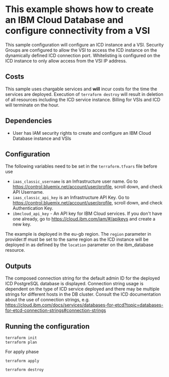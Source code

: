 # This example shows how to create an IBM Cloud Database and configure connectivity from a VSI

This sample configuration will configure an ICD instance and a VSI. Security Groups are configured to allow the VSI to access the ICD instance on the dynamically defined ICD connection port. Whitelisting is configured on the ICD instance to only allow access from the VSI IP address. 

## Costs

This sample uses chargable services and **will** incur costs for the time the services are deployed. Execution of `terraform destroy` will result in deletion of all resources including the ICD service instance. Billing for VSIs and ICD will terminate on the hour. 


## Dependencies

- User has IAM security rights to create and configure an IBM Cloud Database instance and VSIs

## Configuration 

The following variables need to be set in the `terraform.tfvars` file before use

* `iaas_classic_username` is an Infrastructure user name. Go to https://control.bluemix.net/account/user/profile, scroll down, and check API Username.
* `iaas_classic_api_key` is an Infrastructure API Key. Go to https://control.bluemix.net/account/user/profile, scroll down, and check Authentication Key.
* `ibmcloud_api_key` - An API key for IBM Cloud services. If you don't have one already, go to https://cloud.ibm.com/iam/#/apikeys and create a new key.


The example is deployed in the eu-gb region. The `region` parameter in provider.tf must be set to the same region as the ICD instance will be deployed in as defined by the `location` parameter on the ibm_database resource. 

## Outputs 

The composed connection string for the default admin ID for the deployed ICD PostgreSQL database is displayed. Connection string usage is dependent on the type of ICD service deployed and there may be multiple strings for different hosts in the DB cluster. Consult the ICD documentation about the use of connection strings, e.g. https://cloud.ibm.com/docs/services/databases-for-etcd?topic=databases-for-etcd-connection-strings#connection-strings 


## Running the configuration 
```shell
terraform init
terraform plan
```

For apply phase

```shell
terraform apply
```

```shell
terraform destroy
```  
